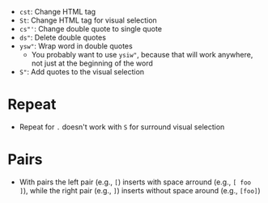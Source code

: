 - `cst`: Change HTML tag
- `St`: Change HTML tag for visual selection
- `cs"'`: Change double quote to single quote
- `ds"`: Delete double quotes
- `ysw"`: Wrap word in double quotes
	- You probably want to use `ysiw"`, because that will work anywhere, not just at the beginning of the word
- `S"`: Add quotes to the visual selection

# Repeat

- Repeat for `.` doesn't work with `S` for surround visual selection

# Pairs

- With pairs the left pair (e.g., `[`) inserts with space arround (e.g., `[ foo ]`), while the right pair (e.g., `]`) inserts without space around (e.g., `[foo]`)
